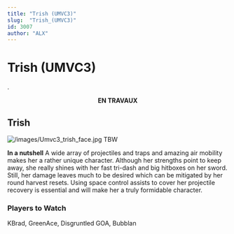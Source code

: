 ```yaml
---
title: "Trish (UMVC3)"
slug:  "Trish_(UMVC3)"
id: 3007
author: "ALX"
---
```


# Trish (UMVC3)

.

<center>

**EN TRAVAUX**

</center>

## Trish

![](/images/Umvc3_trish_face.jpg‎ "/images/Umvc3_trish_face.jpg‎") TBW

**In a nutshell** A wide array of projectiles and traps and amazing air
mobility makes her a rather unique character. Although her strengths
point to keep away, she really shines with her fast tri-dash and big
hitboxes on her sword. Still, her damage leaves much to be desired which
can be mitigated by her round harvest resets. Using space control
assists to cover her projectile recovery is essential and will make her
a truly formidable character.

### Players to Watch

KBrad, GreenAce, Disgruntled GOA, Bubblan
